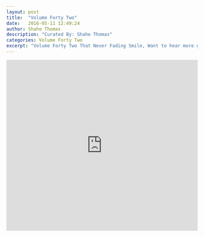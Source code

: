 ```yaml
---
layout: post
title:  "Volume Forty Two"
date:   2016-05-11 12:49:24
author: Shahe Thomas
description: "Curated By: Shahe Thomas"
categories: Volume Forty Two
excerpt: "Volume Forty Two That Never Fading Smile, Want to hear more great music? Check back every Wednesday"
---
```

<iframe width="100%" height="450" scrolling="no" frameborder="no" src="https://w.soundcloud.com/player/?url=https%3A//api.soundcloud.com/playlists/224139576%3Fsecret_token%3Ds-dRYIL&amp;auto_play=false&amp;hide_related=true&amp;show_comments=false&amp;show_user=true&amp;show_reposts=false&amp;visual=true"></iframe>
